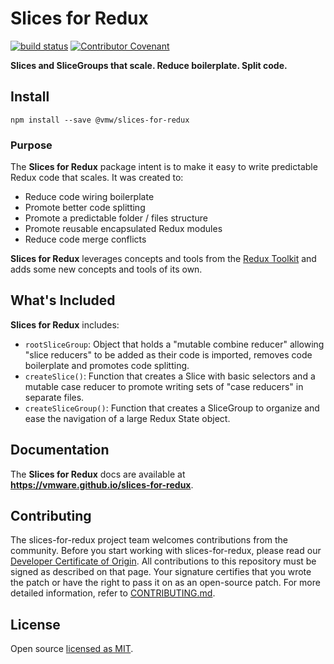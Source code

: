 # Slices for Redux

[![build status](https://img.shields.io/travis/vmware/slices-for-redux/beta.svg?style=flat-square)](https://travis-ci.com/vmware/slices-for-redux)
[![Contributor Covenant](https://img.shields.io/badge/Contributor%20Covenant-v2.0%20adopted-ff69b4.svg)](CODE_OF_CONDUCT.md)

**Slices and SliceGroups that scale. Reduce boilerplate. Split code.**

## Install

`npm install --save @vmw/slices-for-redux`

### Purpose

The **Slices for Redux** package intent is to make it easy to write predictable Redux code that scales.
It was created to:

- Reduce code wiring boilerplate
- Promote better code splitting
- Promote a predictable folder / files structure
- Promote reusable encapsulated Redux modules
- Reduce code merge conflicts

**Slices for Redux** leverages concepts and tools from the <a href="https://redux-toolkit.js.org" target="_blank">Redux Toolkit</a> and adds some new concepts and tools of its own.

## What's Included

**Slices for Redux** includes:

- `rootSliceGroup`: Object that holds a "mutable combine reducer" allowing "slice reducers" to be added as their code is imported, removes code boilerplate and promotes code splitting.
- `createSlice()`: Function that creates a Slice with basic selectors and a mutable case reducer to promote writing sets of "case reducers" in separate files.
- `createSliceGroup()`: Function that creates a SliceGroup to organize and ease the navigation of a large Redux State object.

## Documentation

The **Slices for Redux** docs are available at **https://vmware.github.io/slices-for-redux**.

## Contributing

The slices-for-redux project team welcomes contributions from the community. Before you start working with slices-for-redux, please
read our [Developer Certificate of Origin](https://cla.vmware.com/dco). All contributions to this repository must be
signed as described on that page. Your signature certifies that you wrote the patch or have the right to pass it on
as an open-source patch. For more detailed information, refer to [CONTRIBUTING.md](CONTRIBUTING.md).

## License

Open source [licensed as MIT](https://github.com/vmware/slices-for-redux/blob/master/LICENSE).
